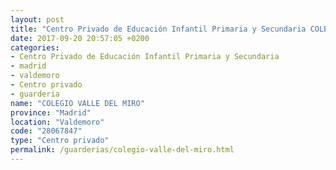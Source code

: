 ```yaml
---
layout: post
title: "Centro Privado de Educación Infantil Primaria y Secundaria COLEGIO VALLE DEL MIRO"
date: 2017-09-20 20:57:05 +0200
categories:
- Centro Privado de Educación Infantil Primaria y Secundaria
- madrid
- valdemoro
- Centro privado
- guarderia
name: "COLEGIO VALLE DEL MIRO"
province: "Madrid"
location: "Valdemoro"
code: "28067847"
type: "Centro privado"
permalink: /guarderias/colegio-valle-del-miro.html
---
```

